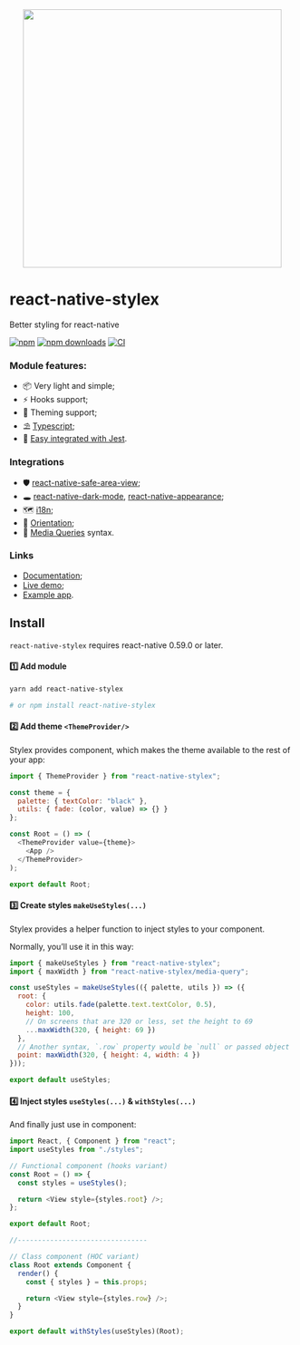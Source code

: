 <div align="center"><img src="https://raw.githubusercontent.com/retyui/react-native-stylex/master/docs/logo.png" width="456"/></div>

# react-native-stylex

Better styling for react-native

[![npm](https://img.shields.io/npm/v/react-native-stylex.svg)](https://www.npmjs.com/package/react-native-stylex)
[![npm downloads](https://img.shields.io/npm/dm/react-native-stylex.svg)](https://www.npmtrends.com/react-native-stylex)
[![CI](https://github.com/retyui/react-native-stylex/workflows/Node.js%20CI/badge.svg)](https://github.com/retyui/react-native-stylex/actions)

### Module features:

- 📦 Very light and simple;
- ⚡️ Hooks support;
- 🔋 Theming support;
- ⛱️ [Typescript](docs/ts.md);
- 📝 [Easy integrated with Jest](docs/testting.md).

### Integrations

- 🛡️ [react-native-safe-area-view](docs/safe-area.md);
- 🕳️ [react-native-dark-mode](docs/dark-mode.md), [react-native-appearance](docs/appearance.md);
- 🗺 [i18n](docs/i18n.md);
- 📲 [Orientation](docs/orientation.md);
- 💉 [Media Queries](docs/media-query.md) syntax.

### Links

- [Documentation](docs/api.md);
- [Live demo](https://snack.expo.io/@retyui/react-native-stylex);
- [Example app](example/AppStyleX).

## Install

`react-native-stylex` requires react-native 0.59.0 or later.

#### 1️⃣ Add module

```sh
yarn add react-native-stylex

# or npm install react-native-stylex
```

#### 2️⃣ Add theme `<ThemeProvider/>`

Stylex provides component, which makes the theme available to the rest of your app:

```js
import { ThemeProvider } from "react-native-stylex";

const theme = {
  palette: { textColor: "black" },
  utils: { fade: (color, value) => {} }
};

const Root = () => (
  <ThemeProvider value={theme}>
    <App />
  </ThemeProvider>
);

export default Root;
```

#### 3️⃣ Create styles `makeUseStyles(...)`

Stylex provides a helper function to inject styles to your component.

Normally, you’ll use it in this way:

```js
import { makeUseStyles } from "react-native-stylex";
import { maxWidth } from "react-native-stylex/media-query";

const useStyles = makeUseStyles(({ palette, utils }) => ({
  root: {
    color: utils.fade(palette.text.textColor, 0.5),
    height: 100,
    // On screens that are 320 or less, set the height to 69
    ...maxWidth(320, { height: 69 })
  },
  // Another syntax, `.row` property would be `null` or passed object
  point: maxWidth(320, { height: 4, width: 4 })
}));

export default useStyles;
```

#### 4️⃣ Inject styles `useStyles(...)` & `withStyles(...)`

And finally just use in component:

```js
import React, { Component } from "react";
import useStyles from "./styles";

// Functional component (hooks variant)
const Root = () => {
  const styles = useStyles();

  return <View style={styles.root} />;
};

export default Root;

//--------------------------------

// Class component (HOC variant)
class Root extends Component {
  render() {
    const { styles } = this.props;

    return <View style={styles.row} />;
  }
}

export default withStyles(useStyles)(Root);
```

